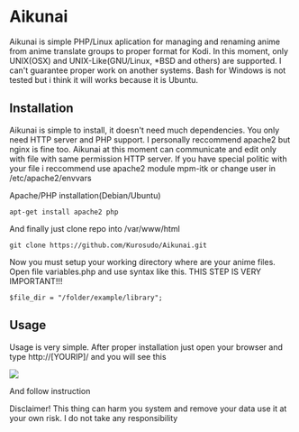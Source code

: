# Aikunai

Aikunai is simple PHP/Linux aplication for managing and renaming anime from anime translate groups to proper format for Kodi.
In this moment, only UNIX(OSX) and UNIX-Like(GNU/Linux, *BSD and others) are supported. I can't guarantee proper work on another systems.
Bash for Windows is not tested but i think it will works because it is Ubuntu. 

Installation
-----

Aikunai is simple to install, it doesn't need much dependencies. You only need HTTP server and PHP support. I personally reccommend apache2 but nginx is fine too.
Aikunai at this moment can communicate and edit only with file with same permission HTTP server. If you have special politic with your file i reccommend use apache2 module mpm-itk or change user in /etc/apache2/envvars

Apache/PHP installation(Debian/Ubuntu)

```
apt-get install apache2 php
```

And finally just clone repo into /var/www/html

```
git clone https://github.com/Kurosudo/Aikunai.git
```


Now you must setup your working directory where are your anime files. Open file variables.php and use syntax like this. 
THIS STEP IS VERY IMPORTANT!!!

```
$file_dir = "/folder/example/library";
```


Usage
-----

Usage is very simple. After proper installation just open your browser and type http://[YOURIP]/ and you will see this

<img src="https://i.imgur.com/JbbrcLi.png">

And follow instruction

Disclaimer!
This thing can harm you system and remove your data use it at your own risk. 
I do not take any responsibility
